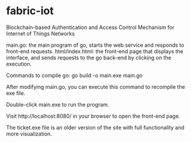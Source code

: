 # fabric-iot
 Blockchain-based Authentication and Access Control Mechanism for Internet of Things Networks
 
main.go: the main program of go, starts the web service and responds to front-end requests.
html/index.html: the front-end page that displays the interface, and sends requests to the go back-end by clicking on the execution.

Commands to compile go:
go build -o main.exe main.go

After modifying main.go, you can execute this command to recompile the exe file.

Double-click main.exe to run the program.

Visit http://localhost:8080/ in your browser to open the front-end page.

The ticket.exe file is an older version of the site with full functionality and more visualization.
